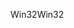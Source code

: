 <span data-ttu-id="dd0c1-101">Win32</span><span class="sxs-lookup"><span data-stu-id="dd0c1-101">Win32</span></span>